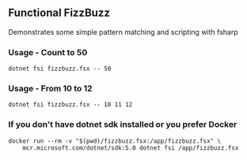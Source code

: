 ## Functional FizzBuzz

Demonstrates some simple pattern matching and scripting with fsharp

### Usage - Count to 50

```console
dotnet fsi fizzbuzz.fsx -- 50
```

### Usage - From 10 to 12

```console
dotnet fsi fizzbuzz.fsx -- 10 11 12
```

### If you don't have dotnet sdk installed or you prefer Docker

```console
docker run --rm -v "$(pwd)/fizzbuzz.fsx:/app/fizzbuzz.fsx" \
    mcr.microsoft.com/dotnet/sdk:5.0 dotnet fsi /app/fizzbuzz.fsx
```

